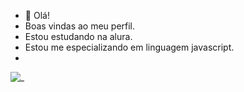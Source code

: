 - 👋 Olá!
- Boas vindas ao meu perfil.
- Estou estudando na alura.
- Estou me especializando em linguagem javascript.
- 
<!---
rafainchains/rafainchains is a ✨ special ✨ repository because its `README.md` (this file) appears on your GitHub profile.
You can click the Preview link to take a look at your changes.
--->
![_]([https://tenor.com/2id8.gif])
